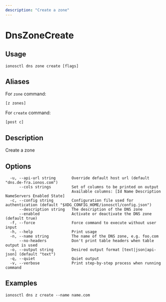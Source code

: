 ```yaml
---
description: "Create a zone"
---
```


# DnsZoneCreate

## Usage

```text
ionosctl dns zone create [flags]
```

## Aliases

For `zone` command:

```text
[z zones]
```

For `create` command:

```text
[post c]
```

## Description

Create a zone

## Options

```text
  -u, --api-url string       Override default host url (default "dns.de-fra.ionos.com")
      --cols strings         Set of columns to be printed on output 
                             Available columns: [Id Name Description NameServers Enabled State]
  -c, --config string        Configuration file used for authentication (default "$XDG_CONFIG_HOME/ionosctl/config.json")
      --description string   The description of the DNS zone
      --enabled              Activate or deactivate the DNS zone (default true)
  -f, --force                Force command to execute without user input
  -h, --help                 Print usage
  -n, --name string          The name of the DNS zone, e.g. foo.com
      --no-headers           Don't print table headers when table output is used
  -o, --output string        Desired output format [text|json|api-json] (default "text")
  -q, --quiet                Quiet output
  -v, --verbose              Print step-by-step process when running command
```

## Examples

```text
ionosctl dns z create --name name.com
```

